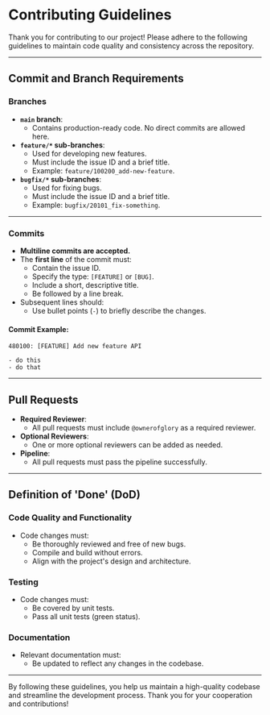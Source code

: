 # Contributing Guidelines

Thank you for contributing to our project! Please adhere to the following guidelines to maintain code quality and consistency across the repository.

---

## Commit and Branch Requirements

### Branches
- **`main` branch**:
  - Contains production-ready code. No direct commits are allowed here.
- **`feature/*` sub-branches**:
  - Used for developing new features.
  - Must include the issue ID and a brief title.
  - Example: `feature/100200_add-new-feature`.
- **`bugfix/*` sub-branches**:
  - Used for fixing bugs.
  - Must include the issue ID and a brief title.
  - Example: `bugfix/20101_fix-something`.

---

### Commits
- **Multiline commits are accepted.**
- The **first line** of the commit must:
  - Contain the issue ID.
  - Specify the type: `[FEATURE]` or `[BUG]`.
  - Include a short, descriptive title.
  - Be followed by a line break.
- Subsequent lines should:
  - Use bullet points (`-`) to briefly describe the changes.

#### **Commit Example:**
```
480100: [FEATURE] Add new feature API

- do this
- do that
```

---

## Pull Requests
- **Required Reviewer**:
  - All pull requests must include `@ownerofglory` as a required reviewer.
- **Optional Reviewers**:
  - One or more optional reviewers can be added as needed.
- **Pipeline**:
  - All pull requests must pass the pipeline successfully.

---

## Definition of 'Done' (DoD)

### **Code Quality and Functionality**
- Code changes must:
  - Be thoroughly reviewed and free of new bugs.
  - Compile and build without errors.
  - Align with the project's design and architecture.

### **Testing**
- Code changes must:
  - Be covered by unit tests.
  - Pass all unit tests (green status).

### **Documentation**
- Relevant documentation must:
  - Be updated to reflect any changes in the codebase.

---

By following these guidelines, you help us maintain a high-quality codebase and streamline the development process. Thank you for your cooperation and contributions!
